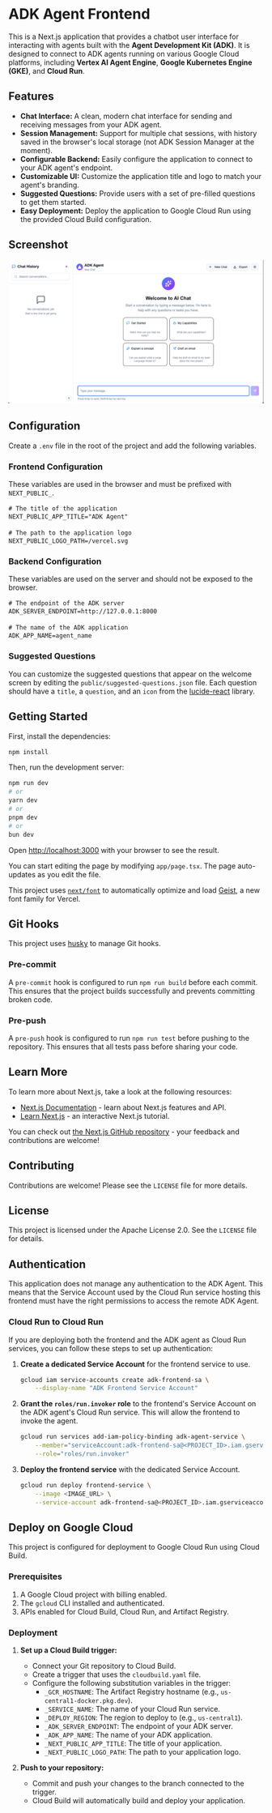 # ADK Agent Frontend

This is a Next.js application that provides a chatbot user interface for interacting with agents built with the **Agent Development Kit (ADK)**. It is designed to connect to ADK agents running on various Google Cloud platforms, including **Vertex AI Agent Engine**, **Google Kubernetes Engine (GKE)**, and **Cloud Run**.

## Features

- **Chat Interface:** A clean, modern chat interface for sending and receiving messages from your ADK agent.
- **Session Management:** Support for multiple chat sessions, with history saved in the browser's local storage (not ADK Session Manager at the moment).
- **Configurable Backend:** Easily configure the application to connect to your ADK agent's endpoint.
- **Customizable UI:** Customize the application title and logo to match your agent's branding.
- **Suggested Questions:** Provide users with a set of pre-filled questions to get them started.
- **Easy Deployment:** Deploy the application to Google Cloud Run using the provided Cloud Build configuration.

## Screenshot

![ADK Agent Frontend Screenshot](screenshot.png)

## Configuration

Create a `.env` file in the root of the project and add the following variables.

### Frontend Configuration

These variables are used in the browser and must be prefixed with `NEXT_PUBLIC_`.

```
# The title of the application
NEXT_PUBLIC_APP_TITLE="ADK Agent"

# The path to the application logo
NEXT_PUBLIC_LOGO_PATH=/vercel.svg
```

### Backend Configuration

These variables are used on the server and should not be exposed to the browser.

```
# The endpoint of the ADK server
ADK_SERVER_ENDPOINT=http://127.0.0.1:8000

# The name of the ADK application
ADK_APP_NAME=agent_name
```

### Suggested Questions

You can customize the suggested questions that appear on the welcome screen by editing the `public/suggested-questions.json` file. Each question should have a `title`, a `question`, and an `icon` from the [lucide-react](https://lucide.dev/) library.

## Getting Started

First, install the dependencies:

```bash
npm install
```

Then, run the development server:

```bash
npm run dev
# or
yarn dev
# or
pnpm dev
# or
bun dev
```

Open [http://localhost:3000](http://localhost:3000) with your browser to see the result.

You can start editing the page by modifying `app/page.tsx`. The page auto-updates as you edit the file.

This project uses [`next/font`](https://nextjs.org/docs/app/building-your-application/optimizing/fonts) to automatically optimize and load [Geist](https://vercel.com/font), a new font family for Vercel.

## Git Hooks

This project uses [husky](https://typicode.github.io/husky/) to manage Git hooks.

### Pre-commit

A `pre-commit` hook is configured to run `npm run build` before each commit. This ensures that the project builds successfully and prevents committing broken code.

### Pre-push

A `pre-push` hook is configured to run `npm run test` before pushing to the repository. This ensures that all tests pass before sharing your code.

## Learn More

To learn more about Next.js, take a look at the following resources:

- [Next.js Documentation](https://nextjs.org/docs) - learn about Next.js features and API.
- [Learn Next.js](https://nextjs.org/learn) - an interactive Next.js tutorial.

You can check out [the Next.js GitHub repository](https://github.com/vercel/next.js) - your feedback and contributions are welcome!

## Contributing

Contributions are welcome! Please see the `LICENSE` file for more details.

## License

This project is licensed under the Apache License 2.0. See the `LICENSE` file for details.

## Authentication

This application does not manage any authentication to the ADK Agent. This means that the Service Account used by the Cloud Run service hosting this frontend must have the right permissions to access the remote ADK Agent.

### Cloud Run to Cloud Run

If you are deploying both the frontend and the ADK agent as Cloud Run services, you can follow these steps to set up authentication:

1.  **Create a dedicated Service Account** for the frontend service to use.

    ```bash
    gcloud iam service-accounts create adk-frontend-sa \
        --display-name "ADK Frontend Service Account"
    ```

2.  **Grant the `roles/run.invoker` role** to the frontend's Service Account on the ADK agent's Cloud Run service. This will allow the frontend to invoke the agent.

    ```bash
    gcloud run services add-iam-policy-binding adk-agent-service \
        --member="serviceAccount:adk-frontend-sa@<PROJECT_ID>.iam.gserviceaccount.com" \
        --role="roles/run.invoker"
    ```

3.  **Deploy the frontend service** with the dedicated Service Account.
    ```bash
    gcloud run deploy frontend-service \
        --image <IMAGE_URL> \
        --service-account adk-frontend-sa@<PROJECT_ID>.iam.gserviceaccount.com
    ```

## Deploy on Google Cloud

This project is configured for deployment to Google Cloud Run using Cloud Build.

### Prerequisites

1.  A Google Cloud project with billing enabled.
2.  The `gcloud` CLI installed and authenticated.
3.  APIs enabled for Cloud Build, Cloud Run, and Artifact Registry.

### Deployment

1.  **Set up a Cloud Build trigger:**

    - Connect your Git repository to Cloud Build.
    - Create a trigger that uses the `cloudbuild.yaml` file.
    - Configure the following substitution variables in the trigger:
      - `_GCR_HOSTNAME`: The Artifact Registry hostname (e.g., `us-central1-docker.pkg.dev`).
      - `_SERVICE_NAME`: The name of your Cloud Run service.
      - `_DEPLOY_REGION`: The region to deploy to (e.g., `us-central1`).
      - `_ADK_SERVER_ENDPOINT`: The endpoint of your ADK server.
      - `_ADK_APP_NAME`: The name of your ADK application.
      - `_NEXT_PUBLIC_APP_TITLE`: The title of your application.
      - `_NEXT_PUBLIC_LOGO_PATH`: The path to your application logo.

2.  **Push to your repository:**
    - Commit and push your changes to the branch connected to the trigger.
    - Cloud Build will automatically build and deploy your application.
